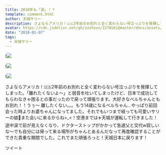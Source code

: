 ```yaml
---
title: 2018年も「涙」！？
template: comment.html
author: 天城サリー
description: さよならアメリカ！🇺🇸2年前のお別れと全く変わらない号泣っぷりを発揮してしまった。「離れたくないよ〜」と弱音を吐いてしまったけど、日本で成功してもらわなきゃ困るとの事だったので戻って頑張ります。大好き...
avatar: https://cdn.jsdelivr.net/gh/zzzhxxx/227WiKi@master/docs/assets/photo/avatar/sally.jpg
date: "2018-01-07"
tags:
  - 天城サリー
---
```


!![](https://cdn.jsdelivr.net/gh/227WiKi/227WiKi-image@master/blog-image/sally-2018-01-07_1.jpg)

!![](https://cdn.jsdelivr.net/gh/227WiKi/227WiKi-image@master/blog-image/sally-2018-01-07_2.jpg)

!![](https://cdn.jsdelivr.net/gh/227WiKi/227WiKi-image@master/blog-image/sally-2018-01-07_5.jpg)


さよならアメリカ！🇺🇸2年前のお別れと全く変わらない号泣っぷりを発揮してしまった。「離れたくないよ〜」と弱音を吐いてしまったけど、日本で成功してもらわなきゃ困るとの事だったので戻って頑張ります。大好きなベルちゃんともお別れ！！うぅ〜 離したくない。。。もう14歳になるベルちゃん...やっぱり前回会った時よりお婆ちゃんになってました。それでもいつまで経っても可愛いサリーの娘💓また会いに来るからね>_<！空港までは✈️天城が運転して行きました！途中涙で前が見えなくなり、ドクターストップがかかって急遽父と交代w寂しいな〜でも自分には帰って来る場所がちゃんとあるんだなって再度確認することができた貴重な期間でした。これでまた頑張ろっと！天城日本に戻ります！


ツイート




